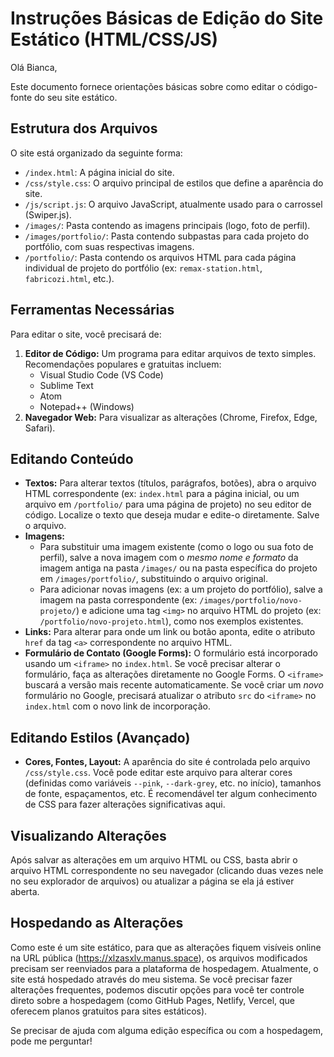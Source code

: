 # Instruções Básicas de Edição do Site Estático (HTML/CSS/JS)

Olá Bianca,

Este documento fornece orientações básicas sobre como editar o código-fonte do seu site estático.

## Estrutura dos Arquivos

O site está organizado da seguinte forma:

*   `/index.html`: A página inicial do site.
*   `/css/style.css`: O arquivo principal de estilos que define a aparência do site.
*   `/js/script.js`: O arquivo JavaScript, atualmente usado para o carrossel (Swiper.js).
*   `/images/`: Pasta contendo as imagens principais (logo, foto de perfil).
*   `/images/portfolio/`: Pasta contendo subpastas para cada projeto do portfólio, com suas respectivas imagens.
*   `/portfolio/`: Pasta contendo os arquivos HTML para cada página individual de projeto do portfólio (ex: `remax-station.html`, `fabricozi.html`, etc.).

## Ferramentas Necessárias

Para editar o site, você precisará de:

1.  **Editor de Código:** Um programa para editar arquivos de texto simples. Recomendações populares e gratuitas incluem:
    *   Visual Studio Code (VS Code)
    *   Sublime Text
    *   Atom
    *   Notepad++ (Windows)
2.  **Navegador Web:** Para visualizar as alterações (Chrome, Firefox, Edge, Safari).

## Editando Conteúdo

*   **Textos:** Para alterar textos (títulos, parágrafos, botões), abra o arquivo HTML correspondente (ex: `index.html` para a página inicial, ou um arquivo em `/portfolio/` para uma página de projeto) no seu editor de código. Localize o texto que deseja mudar e edite-o diretamente. Salve o arquivo.
*   **Imagens:**
    *   Para substituir uma imagem existente (como o logo ou sua foto de perfil), salve a nova imagem com o *mesmo nome e formato* da imagem antiga na pasta `/images/` ou na pasta específica do projeto em `/images/portfolio/`, substituindo o arquivo original.
    *   Para adicionar novas imagens (ex: a um projeto do portfólio), salve a imagem na pasta correspondente (ex: `/images/portfolio/novo-projeto/`) e adicione uma tag `<img>` no arquivo HTML do projeto (ex: `/portfolio/novo-projeto.html`), como nos exemplos existentes.
*   **Links:** Para alterar para onde um link ou botão aponta, edite o atributo `href` da tag `<a>` correspondente no arquivo HTML.
*   **Formulário de Contato (Google Forms):** O formulário está incorporado usando um `<iframe>` no `index.html`. Se você precisar alterar o formulário, faça as alterações diretamente no Google Forms. O `<iframe>` buscará a versão mais recente automaticamente. Se você criar um *novo* formulário no Google, precisará atualizar o atributo `src` do `<iframe>` no `index.html` com o novo link de incorporação.

## Editando Estilos (Avançado)

*   **Cores, Fontes, Layout:** A aparência do site é controlada pelo arquivo `/css/style.css`. Você pode editar este arquivo para alterar cores (definidas como variáveis `--pink`, `--dark-grey`, etc. no início), tamanhos de fonte, espaçamentos, etc. É recomendável ter algum conhecimento de CSS para fazer alterações significativas aqui.

## Visualizando Alterações

Após salvar as alterações em um arquivo HTML ou CSS, basta abrir o arquivo HTML correspondente no seu navegador (clicando duas vezes nele no seu explorador de arquivos) ou atualizar a página se ela já estiver aberta.

## Hospedando as Alterações

Como este é um site estático, para que as alterações fiquem visíveis online na URL pública (https://xlzasxlv.manus.space), os arquivos modificados precisam ser reenviados para a plataforma de hospedagem. Atualmente, o site está hospedado através do meu sistema. Se você precisar fazer alterações frequentes, podemos discutir opções para você ter controle direto sobre a hospedagem (como GitHub Pages, Netlify, Vercel, que oferecem planos gratuitos para sites estáticos).

Se precisar de ajuda com alguma edição específica ou com a hospedagem, pode me perguntar!

